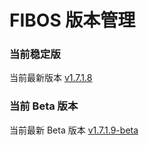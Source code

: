 # FIBOS 版本管理

### 当前稳定版

当前最新版本 [v1.7.1.8](https://github.com/FIBOS-Community/Archives/releases/tag/v1.7.1.8)

### 当前 Beta 版本
当前最新 Beta 版本 [v1.7.1.9-beta](https://github.com/FIBOS-Community/Archives/releases/tag/v1.7.1.9)
